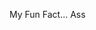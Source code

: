 My Fun  Fact... Ass

<!---
Nikodem112/Nikodem112 is a ✨ special ✨ repository because its `README.md` (this file) appears on your GitHub profile.
You can click the Preview link to take a look at your changes.
--->
